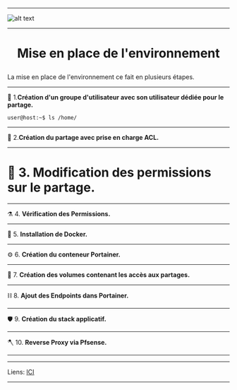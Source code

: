 ____
![alt text][LOGO]
____
# **<p align=center>Mise en place de l'environnement</align>** #

La mise en place de l'environnement ce fait en plusieurs étapes.
____

:satellite:	  1.**Création d'un groupe d'utilisateur avec son utilisateur dédiée pour le partage.**
````console
user@host:~$ ls /home/
````
____
:microscope:  2.**Création du partage avec prise en charge ACL.**
____

#  :petri_dish:	3. **Modification des permissions sur le partage.**
____

:alembic:     4. **Vérification des Permissions.**
____

:test_tube:   5. **Installation de Docker.**
____

:gear:        6. **Création du conteneur Portainer.**
____

:magnet:	    7. **Création des volumes contenant les accès aux partages.**
____

:chains:      8. **Ajout des Endpoints dans Portainer.**
____

:shield:      9. **Création du stack applicatif.**
____

:axe:         10. **Reverse Proxy via Pfsense.**
____
***
Liens: [ICI][LINES_1]
****




[LOGO]: https://www.clipartmax.com/png/full/146-1469802_logo-logo-docker.png
[LINES_1]: #
